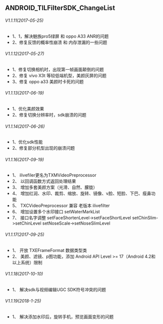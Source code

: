 ## ANDROID_TILFilterSDK_ChangeList

###### V1.1.11(2017-05-25)
* 1、1，解决魅族pro5绿屏 和 oppo A33 ANR的问题
* 2、修复反馈的概率性崩溃 和 内存泄漏的一些问题

###### V1.1.12(2017-05-27)
* 1、修复切换相机时，出现第一帧画面颠倒的问题
* 2、修复 vivo X3t 等较低端机型，美颜灰屏的问题
* 3、修复 oppo a33 美颜时卡死的问题

###### V1.1.13(2017-06-19)
* 1、优化美颜效果
* 2、修复切换分辨率时，sdk崩溃的问题

###### V1.1.14(2017-06-26)
* 1、优化sdk性能
* 2、修复部分机型出现的崩溃问题

###### V1.1.16(2017-09-19)
* 1、 ilivefiler更名为TXMVideoPreprocessor
* 2、 以回调函数方式返回处理结果
* 3、 增加多套美颜方案（光滑、自然、朦胧）
* 4、 增加红润、水印、裁剪、缩放、旋转、镜像、v脸、短脸、下巴、瘦鼻功能
* 5、 TXCVideoPreprocessor 兼容 老版本 ilivefilter</br>
* 6、 增加设置多个水印接口 setWaterMarkList</br>
* 7、 接口名字调整
setFaceShortenLevel->setFaceShortLevel
setChinSlim->setChinLevel
setNoseScale->setNoseSlimLevel

###### V1.1.17(2017-09-25)
* 1、 开放 TXEFrameFormat 数据类型类
* 2、 美颜、滤镜、p图功能，添加 Android API Level >= 17（Android 4.2和以上系统）限制

###### V1.1.18(2017-10-10)
* 1、 解决sdk与视频编辑UGC SDK符号冲突的问题</br>

###### V1.1.19(2018-1-25)
* 1、 解决添加水印后，旋转手机，预览画面变形的问题
